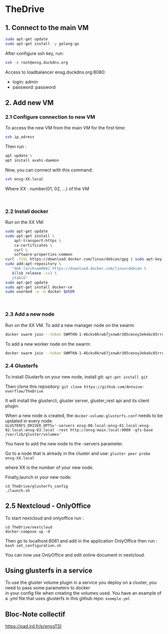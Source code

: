 # TheDrive

## 1. Connect to the main VM
```bash
sudo apt-get update
sudo apt-get install -y golang-go
```

After configure ssh key, run:
```bash
ssh -A root@ensg.duckdns.org
```

Access to loadbalancer ensg.duckdns.org:8080:
- login: admin
- password: password

## 2. Add new VM
### 2.1 Configure connection to new VM

To access the new VM from the main VM for the first time:
```bash
ssh ip_adress
```

Then run :
```bash
apt update \
apt install avahi-daemon
```

Now, you can connect with this command:
```bash
ssh ensg-XX.local
```

Where XX : number(01, 02, ...) of the VM

<br>

### 2.2 Install docker

Run on the XX VM:
```bash
sudo apt-get update
sudo apt-get install \
    apt-transport-https \
    ca-certificates \
    curl \
    software-properties-common
curl -fsSL https://download.docker.com/linux/debian/gpg | sudo apt-key add -
sudo add-apt-repository \
   "deb [arch=amd64] https://download.docker.com/linux/debian \
   $(lsb_release -cs) \
   stable"
sudo apt-get update
sudo apt-get install docker-ce
sudo usermod -a -G docker $USER
```

<br>


### 2.3 Add a new node

Run on the XX VM.
To add a new manager node on the swarm:
```bash
docker swarm join --token SWMTKN-1-46ckv0krwb7jxnw6r385cenoy3ekebc85rrok2l7hxhkl8fw6i-3aml8nboj0z7jk82gnagll62t 192.168.1.54:2377
```

To add a new worker node on the swarm:
```bash
docker swarm join --token SWMTKN-1-46ckv0krwb7jxnw6r385cenoy3ekebc85rrok2l7hxhkl8fw6i-2c7u2mxlrud604znaipi5g4zn 192.168.1.54:2377
```

### 2.4 Glusterfs

To install Glusterfs on your new node, install git:
`apt-get install git`

Then clone this repository:
`git clone https://github.com/Antoine-overflow/TheDrive`

It will install the glustercli, gluster server, gluster_rest api and its client plugin.

When a new node is created, the `docker-volume-glusterfs.conf` needs to be updated in every node: <br>
`GLUSTERFS_DRIVER_OPTS='-servers ensg-00.local:ensg-01.local:ensg-02.local:ensg-03.local -rest http://ensg-main.local:9000 -gfs-base /var/lib/gluster/volumes'`

You have to add the new node to the -servers parameter.

Go to a node that is already in the cluster and use: 
`gluster peer probe ensg-XX.local`

where XX is the number of your new node.

Finally,launch in your new node:
```
cd TheDrive/glusterfs_config
./launch.sh
```

## 2.5 Nextcloud - OnlyOffice

To start nextcloud and onlyoffice run : 
```
cd TheDrive/nextcloud
docker-compose up -d
```

Then go to localhost:8081 and add in the application OnlyOffice then run :
`bash set_configuration.sh`

You can now use OnlyOffice and edit online document in nextcloud.

## Using glusterfs in a service

To use the gluster volume plugin in a service you deploy on a cluster, you need to pass some parameters to docker</br>
in your config file when creating the volumes used. You have an example of a .yml file that uses glusterfs in this github repo:
`exemple.yml`


## Bloc-Note collectif

https://pad.ird.fr/p/ensgTSI
